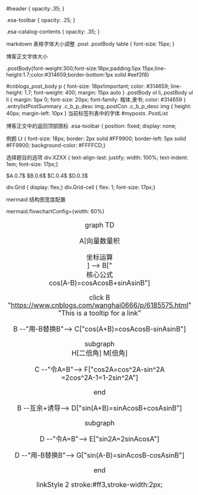 <!------修改博客标题栏参数------------>
#header {
	opacity:.35;
}

<!------修改工具箱参数------------>
.esa-toolbar {
	opacity: .25;
}

<!------修改目录栏参数------------>
.esa-catalog-contents {
	opacity: .35;
}

markdown 表格字体大小调整
.post .postBody table {
	font-size: 15px;
}

博客正文字体大小

.postBody{font-weight:300;font-size:18px;padding:5px 15px;line-height:1.7;color:#314659;border-bottom:1px solid #eef2f8}

#cnblogs_post_body p {
	font-size: 18px!important;
	color: #314659;
	line-height: 1.7;
	font-weight: 400;
	margin: 15px auto
}
.postBody ol li,.postBody ul li {
	margin: 5px 0;
	font-size: 20px;
	font-family: 楷体,隶书;
	color: #314659
}
.entrylistPostSummary .c_b_p_desc img,.postCon .c_b_p_desc img {
	height: 40px;
	margin-left: 10px
}
当前标签列表中的字体
#myposts .PostList  

博客正文中的返回顶部图标
.esa-toolbar {
	position: fixed;
	display: none;
<!---    暂时隐藏-------------grid;--->

例题
Lt {	font-size: 18px;	border: 2px solid  #FF9900;	border-left: 5px solid #FF9900;	background-color: #FFFFCD;}

选择题目的选项
div.XZXX {	text-align-last: justify;	width: 100%;	text-indent: 1em;	font-size: 17px;}

<div  class="XZXX"  >$A.0.7$  $B.0.6$  $C.0.4$  $D.0.3$</div>

div.Grid {  display: flex;}
div.Grid-cell {  flex: 1;  font-size: 17px;}

mermaid 结构图宽度配置

mermaid.flowchartConfig={width: 60%}

<div style="margin:0px  auto;text-align:center; font-size:18px;" class="mermaid">

graph TD

A[向量数量积<center>坐标运算</center>] --> B["<center>核心公式</center>cos(A-B)=cosAcosB+sinAsinB"]
 
  click B "https://www.cnblogs.com/wanghai0666/p/6185575.html" "This is a tooltip for a link"

B --"用-B替换B"--> C["cos(A+B)=cosAcosB-sinAsinB"]

subgraph  
H[二倍角]
M[倍角]

C --"令A=B"--> F["cos2A=cos^2A-sin^2A<br>=2cos^2A-1=1-2sin^2A"]

end

B --互余+诱导-->  D["sin(A+B)=sinAcosB+cosAsinB"]

subgraph  

D --"令A=B"--> E["sin2A=2sinAcosA"]

D --"用-B替换B"-->  G["sin(A-B)=sinAcosB-cosAsinB"]

end

linkStyle 2 stroke:#ff3,stroke-width:2px;

</div>
